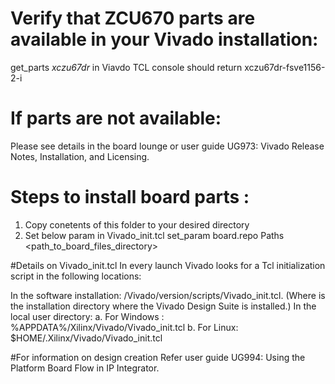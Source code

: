 # Verify that ZCU670 parts are available in your Vivado installation:
get_parts *xczu67dr* in Viavdo TCL console should return xczu67dr-fsve1156-2-i

# If parts are not available:
Please see details in the board lounge or user guide UG973: Vivado Release Notes, Installation, and Licensing.

# Steps to install board parts : 
1. Copy conetents of this folder to your desired directory 
2. Set below param in Vivado_init.tcl 
set_param board.repo Paths <path_to_board_files_directory> 


#Details on Vivado_init.tcl 
In every launch Vivado looks for a Tcl initialization script in the following locations:

In the software installation: <installdir>/Vivado/version/scripts/Vivado_init.tcl.
(Where <installdir> is the installation directory where the Vivado Design Suite is installed.)
In the local user directory:
a. For Windows : %APPDATA%/Xilinx/Vivado/Vivado_init.tcl
b. For Linux: $HOME/.Xilinx/Vivado/Vivado_init.tcl

#For information on design creation 
Refer user guide UG994: Using the Platform Board Flow in IP Integrator.
